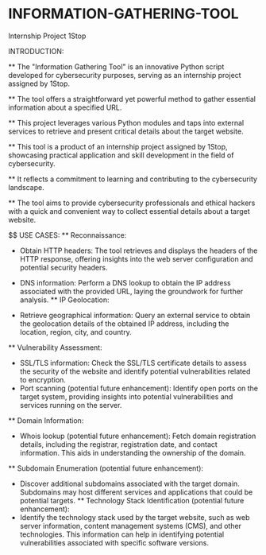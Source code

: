 # INFORMATION-GATHERING-TOOL
Internship Project 1Stop

INTRODUCTION:

**	The "Information Gathering Tool" is an innovative Python script developed for cybersecurity purposes, serving as an internship project assigned by 1Stop. 

** The tool offers a straightforward yet powerful method to gather essential information about a specified URL. 

** This project leverages various Python modules and taps into external services to retrieve and present critical details about the target website.

** This tool is a product of an internship project assigned by 1Stop, showcasing practical application and skill development in the field of cybersecurity. 

** It reflects a commitment to learning and contributing to the cybersecurity landscape.

**	The tool aims to provide cybersecurity professionals and ethical hackers with a quick and convenient way to collect essential details about a target website.

$$ USE CASES:
**	Reconnaissance:

*	Obtain HTTP headers: The tool retrieves and displays the headers of the HTTP response, offering insights into the web server configuration and potential security headers.
*	DNS information: Perform a DNS lookup to obtain the IP address associated with the provided URL, laying the groundwork for further analysis.
**	IP Geolocation:

*	Retrieve geographical information: Query an external service to obtain the geolocation details of the obtained IP address, including the location, region, city, and country.

**	Vulnerability Assessment:

* SSL/TLS information: Check the SSL/TLS certificate details to assess the security of the website and identify potential vulnerabilities related to encryption.
*	Port scanning (potential future enhancement): Identify open ports on the target system, providing insights into potential vulnerabilities and services running on the server.

** Domain Information:

*	Whois lookup (potential future enhancement): Fetch domain registration details, including the registrar, registration date, and contact information. This aids in understanding the ownership of the domain.
  
**	Subdomain Enumeration (potential future enhancement):
*	Discover additional subdomains associated with the target domain. Subdomains may host different services and applications that could be potential targets.
**	Technology Stack Identification (potential future enhancement):
* Identify the technology stack used by the target website, such as web server information, content management systems (CMS), and other technologies. This information can help in identifying potential vulnerabilities associated with specific software versions.

